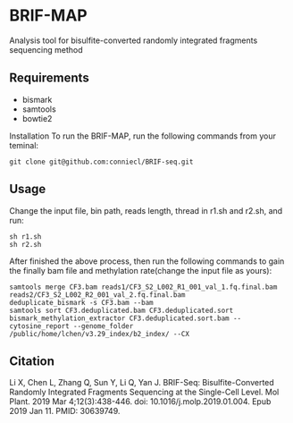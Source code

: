 # BRIF-MAP
Analysis tool for bisulfite-converted randomly integrated fragments sequencing method


## Requirements
- bismark
- samtools
- bowtie2

Installation
To run the BRIF-MAP, run the following commands from your teminal:
```
git clone git@github.com:conniecl/BRIF-seq.git
```
## Usage
Change the input file, bin path, reads length, thread in r1.sh and r2.sh, and run:
```
sh r1.sh
sh r2.sh
```

After finished the above process, then run the following commands to gain the finally bam file and methylation rate(change the input file as yours):
```
samtools merge CF3.bam reads1/CF3_S2_L002_R1_001_val_1.fq.final.bam reads2/CF3_S2_L002_R2_001_val_2.fq.final.bam
deduplicate_bismark -s CF3.bam --bam
samtools sort CF3.deduplicated.bam CF3.deduplicated.sort
bismark_methylation_extractor CF3.deduplicated.sort.bam --cytosine_report --genome_folder /public/home/lchen/v3.29_index/b2_index/ --CX
```

## Citation
Li X, Chen L, Zhang Q, Sun Y, Li Q, Yan J. BRIF-Seq: Bisulfite-Converted Randomly Integrated Fragments Sequencing at the Single-Cell Level. Mol Plant. 2019 Mar 4;12(3):438-446. doi: 10.1016/j.molp.2019.01.004. Epub 2019 Jan 11. PMID: 30639749.
